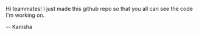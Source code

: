 Hi teammates! I just made this github repo so that you all can see the code I'm working on.

-- Kanisha
